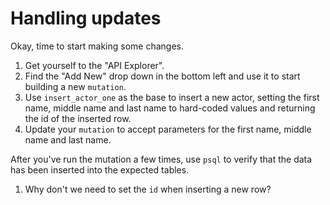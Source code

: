 # Handling updates

Okay, time to start making some changes.

1. Get yourself to the "API Explorer". 
2. Find the "Add New" drop down in the bottom left and use it to start building a new `mutation`.
3. Use `insert_actor_one` as the base to insert a new actor, setting the first name, middle name and last name to hard-coded values and returning the id of the inserted row.
4. Update your `mutation` to accept parameters for the first name, middle name and last name.

After you've run the mutation a few times, use `psql` to verify that the data has been inserted into the expected tables.

1. Why don't we need to set the `id` when inserting a new row?